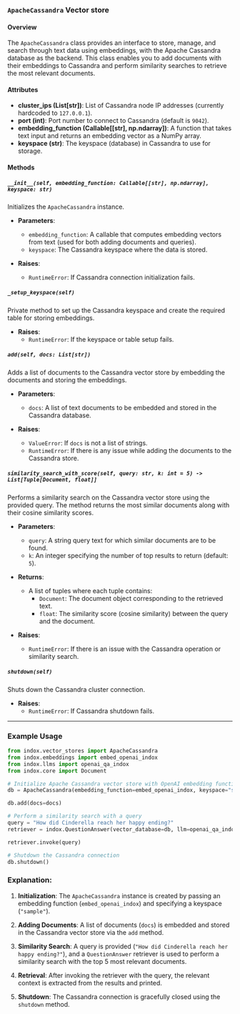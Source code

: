 ###  `ApacheCassandra` Vector store

#### Overview

The `ApacheCassandra` class provides an interface to store, manage, and search through text data using embeddings, with the Apache Cassandra database as the backend. This class enables you to add documents with their embeddings to Cassandra and perform similarity searches to retrieve the most relevant documents.

#### Attributes

- **cluster_ips (List[str])**: List of Cassandra node IP addresses (currently hardcoded to `127.0.0.1`).
- **port (int)**: Port number to connect to Cassandra (default is `9042`).
- **embedding_function (Callable[[str], np.ndarray])**: A function that takes text input and returns an embedding vector as a NumPy array.
- **keyspace (str)**: The keyspace (database) in Cassandra to use for storage.

#### Methods

##### `__init__(self, embedding_function: Callable[[str], np.ndarray], keyspace: str)`

Initializes the `ApacheCassandra` instance.

- **Parameters**:
  - `embedding_function`: A callable that computes embedding vectors from text (used for both adding documents and queries).
  - `keyspace`: The Cassandra keyspace where the data is stored.

- **Raises**:
  - `RuntimeError`: If Cassandra connection initialization fails.

##### `_setup_keyspace(self)`

Private method to set up the Cassandra keyspace and create the required table for storing embeddings.

- **Raises**:
  - `RuntimeError`: If the keyspace or table setup fails.

##### `add(self, docs: List[str])`

Adds a list of documents to the Cassandra vector store by embedding the documents and storing the embeddings.

- **Parameters**:
  - `docs`: A list of text documents to be embedded and stored in the Cassandra database.

- **Raises**:
  - `ValueError`: If `docs` is not a list of strings.
  - `RuntimeError`: If there is any issue while adding the documents to the Cassandra store.

##### `similarity_search_with_score(self, query: str, k: int = 5) -> List[Tuple[Document, float]]`

Performs a similarity search on the Cassandra vector store using the provided query. The method returns the most similar documents along with their cosine similarity scores.

- **Parameters**:
  - `query`: A string query text for which similar documents are to be found.
  - `k`: An integer specifying the number of top results to return (default: `5`).

- **Returns**:
  - A list of tuples where each tuple contains:
    - `Document`: The document object corresponding to the retrieved text.
    - `float`: The similarity score (cosine similarity) between the query and the document.

- **Raises**:
  - `RuntimeError`: If there is an issue with the Cassandra operation or similarity search.

##### `shutdown(self)`

Shuts down the Cassandra cluster connection.

- **Raises**:
  - `RuntimeError`: If Cassandra shutdown fails.

---

### Example Usage

```python
from indox.vector_stores import ApacheCassandra
from indox.embeddings import embed_openai_indox
from indox.llms import openai_qa_indox
from indox.core import Document

# Initialize Apache Cassandra vector store with OpenAI embedding function
db = ApacheCassandra(embedding_function=embed_openai_indox, keyspace="sample")

db.add(docs=docs)

# Perform a similarity search with a query
query = "How did Cinderella reach her happy ending?"
retriever = indox.QuestionAnswer(vector_database=db, llm=openai_qa_indox, top_k=5)

retriever.invoke(query)

# Shutdown the Cassandra connection
db.shutdown()
```

### Explanation:

1. **Initialization**: The `ApacheCassandra` instance is created by passing an embedding function (`embed_openai_indox`) and specifying a keyspace (`"sample"`).
   
2. **Adding Documents**: A list of documents (`docs`) is embedded and stored in the Cassandra vector store via the `add` method.

3. **Similarity Search**: A query is provided (`"How did Cinderella reach her happy ending?"`), and a `QuestionAnswer` retriever is used to perform a similarity search with the top 5 most relevant documents.

4. **Retrieval**: After invoking the retriever with the query, the relevant context is extracted from the results and printed.

5. **Shutdown**: The Cassandra connection is gracefully closed using the `shutdown` method.

